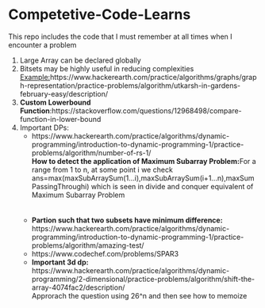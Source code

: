 # Competetive-Code-Learns
This repo includes the code that I must remember at all times when I encounter a problem
<ol>
<li>Large Array can be declared globally</li>
  <li>Bitsets may be highly useful in reducing complexities<br><u>Example:</u>https://www.hackerearth.com/practice/algorithms/graphs/graph-representation/practice-problems/algorithm/utkarsh-in-gardens-february-easy/description/</li>
  <li><b>Custom Lowerbound Function</b>:https://stackoverflow.com/questions/12968498/compare-function-in-lower-bound</li>
<li>Important DPs:
  <ul><li>https://www.hackerearth.com/practice/algorithms/dynamic-programming/introduction-to-dynamic-programming-1/practice-problems/algorithm/number-of-rs-1/<br><strong>How to detect the application of Maximum Subarray Problem:</strong>For a range from 1 to n, at some point i we check ans=max(maxSubArraySum(1...i),maxSubArraySum(i+1...n),maxSumPassingThroughi) which is seen in divide and conquer equivalent of Maximum Subarray Problem</li><br><br>
    <li><b>Partion such that two subsets have minimum difference:</b> https://www.hackerearth.com/practice/algorithms/dynamic-programming/introduction-to-dynamic-programming-1/practice-problems/algorithm/amazing-test/</li>
    <li>https://www.codechef.com/problems/SPAR3</li>
    <li><b>Important 3d dp: </b>https://www.hackerearth.com/practice/algorithms/dynamic-programming/2-dimensional/practice-problems/algorithm/shift-the-array-4074fac2/description/<br>Approrach the question using 26^n and then see how to memoize</li>
    
    
 </ul>


</li>
</ol>
